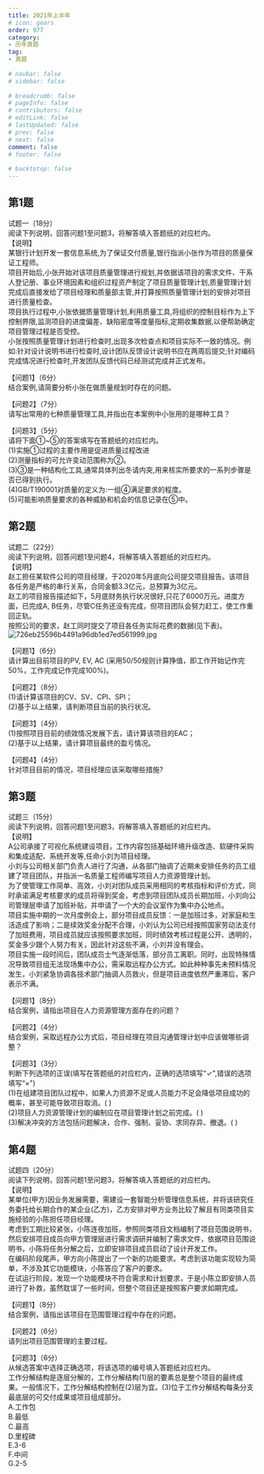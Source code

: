 ```yaml
---  
title: 2021年上半年  
# icon: gears  
order: 977  
category:  
- 历年真题  
tag:  
- 真题  
  
# navbar: false  
# sidebar: false  
  
# breadcrumb: false  
# pageInfo: false  
# contributors: false  
# editLink: false  
# lastUpdated: false  
# prev: false  
# next: false  
comment: false  
# footer: false  
  
# backtotop: false  
---  
```

## 第1题 ##

试题一（18分）  
阅读下列说明，回答问题1至问题3，将解答填入答题纸的对应栏内。  
【说明】  
某银行计划开发一套信息系统,为了保证交付质量,银行指派小张作为项目的质量保证工程师。  
项目开始后,小张开始对该项目质量管理进行规划,并依据该项目的需求文件、干系人登记册、事业环境因素和组织过程资产制定了项目质量管理计划,质量管理计划完成后直接发给了项目经理和质量部主管,并打算按照质量管理计划的安排对项目进行质量检查。  
项目执行过程中,小张依据质量管理计划,利用质量工具,将组织的控制目标作为上下控制界限,监测项目的进度偏差、缺陷密度等度量指标,定期收集数据,以便帮助确定项目管理过程是否受控。  
小张按照质量管理计划进行检查时,出现多次检查点和项目实际不一致的情况。例如:针对设计说明书进行检查时,设计团队反馈设计说明书应在两周后提交;针对编码完成情况进行检查时,开发团队反馈代码已经测试完成并正式发布。  
  
【问题1】（6分）  
结合案例,请简要分析小张在做质量规划时存在的问题。  
  
【问题2】（7分）  
请写出常用的七种质量管理工具,并指出在本案例中小张用的是哪种工具？  
  
【问题3】（5分）  
请将下面①~⑤的答案填写在答题纸的对应栏内。  
(1)实施①过程的主要作用是促进质量过程改进  
(2)测量指标的可允许变动范围称为②。  
(3)③是一种结构化工具,通常具体列出冬请内突,用来核实所要求的一系列步骤是否已得到执行。  
(4)GB/T190001对质量的定义为:一组④满足要求的程度。  
(5)可能影响质量要求的各种威胁和机会的信息记录在⑤中。  


## 第2题 ##

试题二（22分）  
阅读下列说明，回答问题1至问题4，将解答填入答题纸的对应栏内。  
【说明】  
赵工担任某软件公司的项目经理，于2020年5月底向公司提交项目报告。该项目各任务是严格的串行关系，合同金额3.3亿元，总预算为3亿元。  
赵工的项目报告描述如下，5月底财务执行状况很好,只花了6000万元。进度方面，已完成A, B任务，尽管C任务还没有完成，但项目团队会努力赶工，使工作重回正轨。  
按照公司的要求，赵工同时提交了项目各任务实际花费的数据(见下表)。  
![726eb25596b4491a96db1ed7ed561999.jpg][]  
  
【问题1】（6分）  
请计算出目前项目的PV, EV, AC (采用50/50规则计算挣值，即工作开始记作完50%，工作完成记作完成100%)。  
  
【问题2】（8分）  
(1)请计算该项目的CV、SV、CPI、SPI；  
(2)基于以上结果，请判断项目当前的执行状况。  
  
【问题3】（4分）  
(1)按照项目目前的绩效情况发展下去，请计算该项目的EAC；  
(2)基于以上结果，请计算项目最终的盈亏情况。  
  
【问题4】（4分）  
针对项目目前的情况，项目经理应该采取哪些措施?  


## 第3题 ##

试题三（15分）  
阅读下列说明，回答问题1至问题3，将解答填入答题纸的对应栏内。  
【说明】  
A公司承接了可视化系统建设项目，工作内容包括基础环境升级改造、软硬件采购和集成适配、系统开发等,任命小刘为项目经理。  
小刘与公司相关部门负责人进行了沟通，从各部门抽调了近期未安排任务的员工组建了项目团队，并指派一名质量工程师编写项目人力资源管理计划。  
为了使管理工作简单、高效，小刘对团队成员采用相同的考核指标和评价方式，同时承诺满足考核要求的成员将得到奖金，考虑到项目团队成员长期加班，小刘向公司管理层申请了加班补贴，并申请了一个大的会议室作为集中办公地点。  
项目实施中期的一次月度例会上，部分项目成员反馈：一是加班过多，对家庭和生活造成了影响；二是续效奖金分配不合理，小刘认为公司已经按照国家劳动法支付了加班费用，项目成员就应该按照要求加班，同时绩效考核过程是公开、透明的，奖金多少跟个人努力有关，因此针对这些不满，小刘并没有理会。  
项目实施一段时间后，团队成员士气逐渐低落，部分员工离职。同时，出现特殊情况导致项目组无法现场集中办公，需采取远程办公方式。如此种种事先未预料情况发生，小刘紧急协调各技术部门抽调人员救火，但是项目进度依然严重滞后，客户表示不满。  
  
【问题1】（8分）  
结合案例，请指出项目在人力资源管理方面存在的问题？  
  
【问题2】（4分）  
结合案例，采取远程办公方式后，项目经理在项目沟通管理计划中应该做哪些调整？  
  
【问题3】（3分）  
判断下列选项的正误(填写在答题纸的对应栏内，正确的选项填写“✓",错误的选项填写“×")  
(1)在组建项目团队过程中，如果人力资源不足或人员能力不足会降低项目成功的概率，甚至可能导致项目取消。( )  
(2)项目人力资源管理计划的编制应在项目管理计划之前完成。( )  
(3)解决冲突的方法包括问题解决，合作、强制、妥协、求同存异、撤退。( )  


## 第4题 ##

试题四（20分）  
阅读下列说明，回答问题1至问题3，将解答填入答题纸的对应栏内。  
【说明】  
某单位(甲方)因业务发展需要，需建设一套智能分析管理信息系统，并将该研究任务委托给长期合作的某企业(乙方)，乙方安排对甲方业务比较了解且有同类项目实施经验的小陈担任项目经理。  
考虑到工期比较紧张，小陈连夜加班，参照同类项目文档编制了项目范围说明书，然后安排项目成员向甲方管理层进行需求调研并编制了需求文件，依据项目范围说明书，小陈将任务分解之后，立即安排项目成员启动了设计开发工作。  
在编码阶段尾声，甲方向小陈提出了一个新的功能要求。考虑到该功能实现较为简单，不涉及其它功能模块，小陈答应了客户的要求。  
在试运行阶段，发现一个功能模块不符合需求和计划要求，于是小陈立即安排人员进行了补救，虽然耽误了一些时间，但整个项目还是按照客户要求如期完成。  
  
【问题1】（8分）  
结合案例，请指出该项目在范围管理过程中存在的问题。  
  
【问题2】（6分）  
请列出项目范围管理的主要过程。  
  
【问题3】（6分）  
从候选答案中选择正确选项，将该选项的编号填入答题纸对应栏内。  
工作分解结构是逐层分解的，工作分解结构(1)层的要素总是整个项目的最终成果。一般情况下，工作分解结构控制在(2)层为宜。(3)位于工作分解结构每条分支最底层的可交付成果或项目组成部分。  
A.工作包  
B.最低  
C.最高  
D.里程碑  
E.3-6  
F.中间  
G.2-5  



[726eb25596b4491a96db1ed7ed561999.jpg]: https://www.xkxxkx.cn/file/exam/software/系统集成项目管理工程师/案例/第2题/726eb25596b4491a96db1ed7ed561999.jpg
